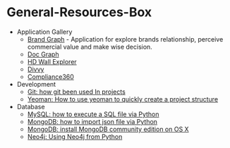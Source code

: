 # General-Resources-Box

- Application Gallery
	- [Brand Graph](https://github.com/awesome5team/General-Resources-Box/issues/2) - Application for explore brands relationship, perceive commercial value and make wise decision.
	- [Doc Graph](https://github.com/awesome5team/General-Resources-Box/issues/3)
	- [HD Wall Explorer](https://github.com/awesome5team/General-Resources-Box/issues/4)
	- [Divvy](https://github.com/awesome5team/General-Resources-Box/issues/5)
	- [Compliance360](https://github.com/awesome5team/General-Resources-Box/issues/6)
- Development
	- [Git: how git been used In projects](https://github.com/awesome5team/General-Resources-Box/issues/1)
	- [Yeoman: How to use yeoman to quickly create a project structure](https://github.com/awesome5team/General-Resources-Box/issues/11)
- Database
	- [MySQL: how to execute a SQL file via Python](https://github.com/awesome5team/General-Resources-Box/issues/7)
	- [MongoDB: how to import json file via Python](https://github.com/awesome5team/General-Resources-Box/issues/8)
	- [MongoDB: install MongoDB community edition on OS X](https://github.com/awesome5team/General-Resources-Box/issues/9)
	- [Neo4j: Using Neo4j from Python](https://github.com/awesome5team/General-Resources-Box/issues/10)

